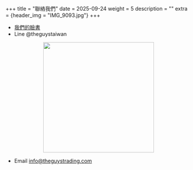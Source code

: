 +++
title = "聯絡我們"
date = 2025-09-24
weight = 5
description = ""
extra = {header_img = "IMG_9093.jpg"}
+++

* [我們的臉書](https://www.facebook.com/theguystrading)
* Line @theguystaiwan

<div style="text-align: center; width: 100%">
  <img src="/img/LineQR.png" style="width: 300px;" />
</div>

* Email [info@theguystrading.com](mailto:info@theguystrading.com)
